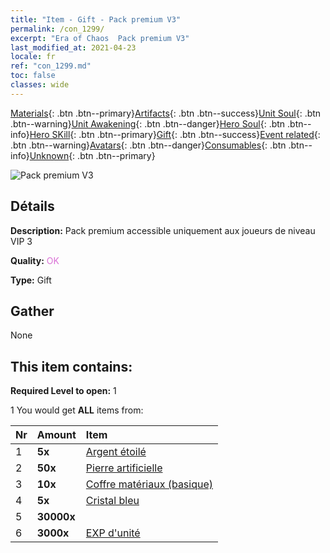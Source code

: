```yaml
---
title: "Item - Gift - Pack premium V3"
permalink: /con_1299/
excerpt: "Era of Chaos  Pack premium V3"
last_modified_at: 2021-04-23
locale: fr
ref: "con_1299.md"
toc: false
classes: wide
---
```

 [Materials](/ItemsFR/){: .btn .btn--primary}[Artifacts](/ItemsFR/Artifacts/){: .btn .btn--success}[Unit Soul](/ItemsFR/UnitSoul/){: .btn .btn--warning}[Unit Awakening](/ItemsFR/UnitAwakening/){: .btn .btn--danger}[Hero Soul](/ItemsFR/HeroSoul/){: .btn .btn--info}[Hero SKill](/ItemsFR/HeroSkill/){: .btn .btn--primary}[Gift](/ItemsFR/Gift/){: .btn .btn--success}[Event related](/ItemsFR/Events/){: .btn .btn--warning}[Avatars](/ItemsFR/Avatars/){: .btn .btn--danger}[Consumables](/ItemsFR/Consumables/){: .btn .btn--info}[Unknown](/ItemsFR/Unknown/){: .btn .btn--primary}

 ![Pack premium V3](/images/t/i_905003.png)

## Détails
 **Description:** Pack premium accessible uniquement aux joueurs de niveau VIP 3

 **Quality:** <span style="color: #DA70D6">OK</span>

 **Type:** Gift

## Gather

  None

## This item contains:

 **Required Level to open:** 1

 1 You would get **ALL** items  from:

  | Nr | Amount |     Item    |
  |:---|:-------|:------------|
  | 1 |  **5x** | [Argent étoilé](/ItemsFR/con_969/) |  | 
  | 2 |  **50x** | [Pierre artificielle](/ItemsFR/art_188/) |  | 
  | 3 |  **10x** | [Coffre matériaux (basique)](/ItemsFR/con_756/) |  | 
  | 4 |  **5x** | [Cristal bleu](/ItemsFR/con_716/) |  | 
  | 5 |  **30000x** | <i class="fas fa-coins"/> |  | 
  | 6 |  **3000x** | [EXP d'unité](/ItemsFR/con_902/) |  | 
